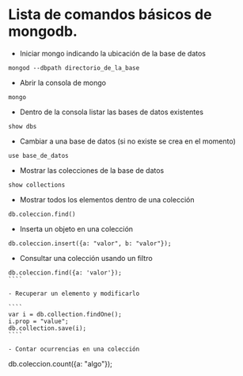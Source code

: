 # Lista de comandos básicos de mongodb.

- Iniciar mongo indicando la ubicación de la base de datos

````
mongod --dbpath directorio_de_la_base
````

 - Abrir la consola de mongo
````
mongo
````

 - Dentro de la consola listar las bases de datos existentes

````
show dbs
````

 - Cambiar a una base de datos (si no existe se crea en el momento)

````
use base_de_datos
````

 - Mostrar las colecciones de la base de datos

````
show collections
````

 - Mostrar todos los elementos dentro de una colección

````
db.coleccion.find()
````

 - Inserta un objeto en una colección

````
db.coleccion.insert({a: "valor", b: "valor"});
````

- Consultar una colección usando un filtro

`````
db.coleccion.find({a: 'valor'});
````

- Recuperar un elemento y modificarlo

````
var i = db.collection.findOne();
i.prop = "value";
db.collection.save(i);
````

- Contar ocurrencias en una colección

`````
db.coleccion.count({a: "algo"});
````
